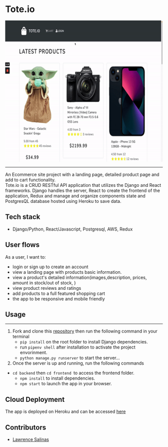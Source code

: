 # Tote.io

<p align="center">
  <img width="700" height="450" src="./build/images/tote.gif">
</p>

---

An Ecommerce site project with a landing page, detailed product page and add to cart functionality. <br>
Tote.io is a CRUD RESTful API application that utilizes the Django and React frameworks. Django handles the server, React to create the frontend of the application, Redux and manage and organize components state and  PostgresQL database hosted using Heroku to save data.<br>

## Tech stack

- Django/Python, React/Javascript, Postgresql, AWS, Redux

## User flows

As a user, I want to:
- login or sign up to create an account
- view a landing page with products basic information.
- view a product's detailed information(images,description, prices, amount in stock/out of stock, )
- view product reviews and ratings
- add products to a full featured shopping cart
- the app to be responsive and mobile friendly

## Usage
---
1. Fork and clone this [repository](https://github.com/lawrencesalinas/Tote.io-.git) then run the following command in your terminal
    * ```pip install``` on the root folder to install Django dependencies.
    * run ```pipenv shell```  after installation to activate the project envorinment.
    * ```python manage.py runserver``` to start the server...
2. Once the server is up and running,  run the following commands
  * ```cd backend```  then ```cd frontend ```to access the frontend folder.
    * ```npm install``` to install dependencies.
    *  ```npm start``` to launch the app in your browser.
  

## Cloud Deployment
The app is deployed on Heroku and can be accessed [here](https://tote-io.herokuapp.com/)

## Contributors

- [Lawrence Salinas](https://github.com/lawrencesalinas)


